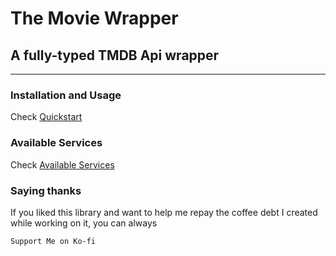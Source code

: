 # The Movie Wrapper

## A fully-typed TMDB Api wrapper

---

### Installation and Usage

Check [Quickstart](quickstart.md)

### Available Services

Check [Available Services](services.md)

### Saying thanks

If you liked this library and want to help me repay the coffee debt I created while working on it, you can always
<!-- ko-fi :id=matteogassend :color=red -->
    Support Me on Ko-fi
<!-- ko-fi -->